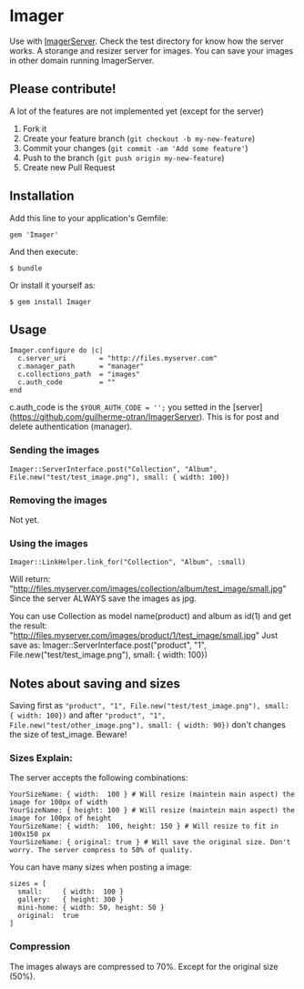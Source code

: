 # Imager

Use with [ImagerServer](https://github.com/guilherme-otran/ImagerServer).
Check the test directory for know how the server works.
A storange and resizer server for images. You can save your images in other domain running ImagerServer.

## Please contribute!
A lot of the features are not implemented yet (except for the server)

1. Fork it
2. Create your feature branch (`git checkout -b my-new-feature`)
3. Commit your changes (`git commit -am 'Add some feature'`)
4. Push to the branch (`git push origin my-new-feature`)
5. Create new Pull Request

## Installation

Add this line to your application's Gemfile:

    gem 'Imager'

And then execute:

    $ bundle

Or install it yourself as:

    $ gem install Imager

## Usage

    Imager.configure do |c|
      c.server_uri        = "http://files.myserver.com"
      c.manager_path      = "manager"
      c.collections_path  = "images"
      c.auth_code         = ""
    end

  c.auth_code is the `$YOUR_AUTH_CODE = '';` you setted in the [server] (https://github.com/guilherme-otran/ImagerServer).
  This is for post and delete authentication (manager).

### Sending the images
    Imager::ServerInterface.post("Collection", "Album", File.new("test/test_image.png"), small: { width: 100})

### Removing the images
  Not yet.

### Using the images
    Imager::LinkHelper.link_for("Collection", "Album", :small)
Will return:
    "http://files.myserver.com/images/collection/album/test_image/small.jpg"
Since the server ALWAYS save the images as jpg.

You can use Collection as model name(product) and album as id(1) and get the result:
    "http://files.myserver.com/images/product/1/test_image/small.jpg"
  Just save as:
    Imager::ServerInterface.post("product", "1", File.new("test/test_image.png"), small: { width: 100})

## Notes about saving and sizes
  Saving first as `"product", "1", File.new("test/test_image.png"), small: { width: 100})` and after `"product", "1", File.new("test/other_image.png"), small: { width: 90})` don't changes the size of test_image. Beware!

### Sizes Explain:
  The server accepts the following combinations:
  ```
  YourSizeName: { width:  100 } # Will resize (maintein main aspect) the image for 100px of width
  YourSizeName: { height: 100 } # Will resize (maintein main aspect) the image for 100px of height
  YourSizeName: { width:  100, height: 150 } # Will resize to fit in 100x150 px
  YourSizeName: { original: true } # Will save the original size. Don't worry. The server compress to 50% of quality.
  ```
  You can have many sizes when posting a image:
  ```
  sizes = [
    small:     { width:  100 }
    gallery:   { height: 300 }
    mini-home: { width: 50, height: 50 }
    original:  true
  ]
  ```
### Compression
  The images always are compressed to 70%. Except for the original size (50%).